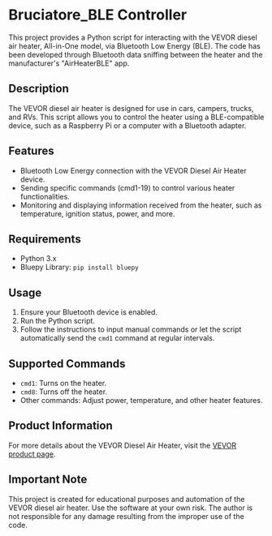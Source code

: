 # Bruciatore_BLE Controller

This project provides a Python script for interacting with the VEVOR diesel air heater, All-in-One model, via Bluetooth Low Energy (BLE). The code has been developed through Bluetooth data sniffing between the heater and the manufacturer's "AirHeaterBLE" app.

## Description

The VEVOR diesel air heater is designed for use in cars, campers, trucks, and RVs. This script allows you to control the heater using a BLE-compatible device, such as a Raspberry Pi or a computer with a Bluetooth adapter.

## Features

- Bluetooth Low Energy connection with the VEVOR Diesel Air Heater device.
- Sending specific commands (cmd1-19) to control various heater functionalities.
- Monitoring and displaying information received from the heater, such as temperature, ignition status, power, and more.

## Requirements

- Python 3.x
- Bluepy Library: `pip install bluepy`

## Usage

1. Ensure your Bluetooth device is enabled.
2. Run the Python script.
3. Follow the instructions to input manual commands or let the script automatically send the `cmd1` command at regular intervals.

## Supported Commands

- `cmd1`: Turns on the heater.
- `cmd8`: Turns off the heater.
- Other commands: Adjust power, temperature, and other heater features.

## Product Information

For more details about the VEVOR Diesel Air Heater, visit the [VEVOR product page](https://www.vevor.it/riscaldatore-aria-diesel-c_10321/vevor-riscaldatore-d-aria-diesel-all-in-one-per-auto-camper-camion-rv-12v-5kw-temperatura-regolabile-8-36-controllo-bluetooth-riscaldatore-da-parcheggio-per-auto-consumo-di-carburante-0-16-0-52l-h-p_010971160616).

## Important Note

This project is created for educational purposes and automation of the VEVOR diesel air heater. Use the software at your own risk. The author is not responsible for any damage resulting from the improper use of the code.
